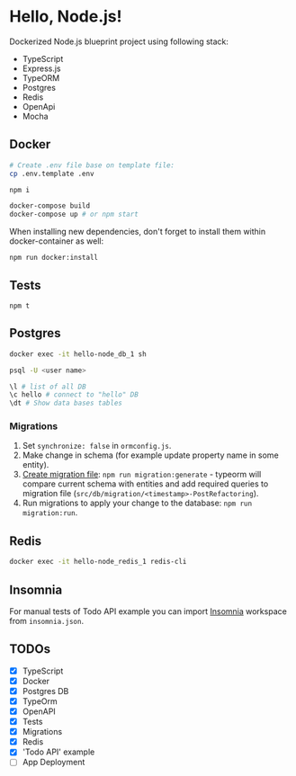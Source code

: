 # Hello, Node.js!

Dockerized Node.js blueprint project using following stack:

- TypeScript
- Express.js
- TypeORM
- Postgres
- Redis
- OpenApi
- Mocha

## Docker

```Bash
# Create .env file base on template file:
cp .env.template .env

npm i

docker-compose build
docker-compose up # or npm start
```

When installing new dependencies, don't forget to install them within docker-container as well:

```
npm run docker:install
```

## Tests

```
npm t
```

## Postgres

```Bash
docker exec -it hello-node_db_1 sh

psql -U <user name>

\l # list of all DB
\c hello # connect to "hello" DB
\dt # Show data bases tables
```

### Migrations

1. Set `synchronize: false` in `ormconfig.js`.
2. Make change in schema (for example update property name in some entity).
3. [Create migration file](https://github.com/typeorm/typeorm/blob/master/docs/migrations.md#generating-migrations): `npm run migration:generate` - typeorm will compare current schema with entities and add required queries to migration file (`src/db/migration/<timestamp>-PostRefactoring`).
4. Run migrations to apply your change to the database: `npm run migration:run`.

## Redis

```Bash
docker exec -it hello-node_redis_1 redis-cli
```

## Insomnia

For manual tests of Todo API example you can import [Insomnia](https://insomnia.rest/) workspace from `insomnia.json`.

## TODOs

- [x] TypeScript
- [x] Docker
- [x] Postgres DB
- [x] TypeOrm
- [x] OpenAPI
- [x] Tests
- [x] Migrations
- [x] Redis
- [x] 'Todo API' example
- [ ] App Deployment
